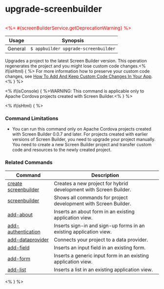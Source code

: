 upgrade-screenbuilder
==========

<br>
<span style="color:red;font-size:15px"><%= #{screenBuilderService.getDeprecationWarning} %> </span>
<br>

Usage | Synopsis
------|-------
General | `$ appbuilder upgrade-screenbuilder`

Upgrades a project to the latest Screen Builder version. This operation regenerates the project and you might lose custom code changes.<% if(isHtml) { %> For more information how to preserve your custom code changes, see [How To Add And Keep Custom Code Changes In Your App](http://docs.telerik.com/platform/screenbuilder/troubleshooting/how-to-keep-custom-code-changes).<% } %>

<% if(isConsole) { %>WARNING: This command is applicable only to Apache Cordova projects created with Screen Builder.<% } %>

<% if(isHtml) { %>
### Command Limitations

* You can run this command only on Apache Cordova projects created with Screen Builder 0.0.7 and later. For projects created with earlier versions of Screen Builder, you need to upgrade your project manually. You need to create a new Screen Builder project and transfer custom code and resources to the newly created project.

### Related Commands

Command | Description
----------|----------
[create screenbuilder](../project/creation/create-screenbuilder.html) | Creates a new project for hybrid development with Screen Builder.
[screenbuilder](screenbuilder.html) | Shows all commands for project development with Screen Builder.
[add-about](add-about.html) | Inserts an about form in an existing application view.
[add-authentication](add-authentication.html) | Inserts sign-in and sign-up forms in an existing application view.
[add-dataprovider](add-dataprovider.html) | Connects your project to a data provider.
[add-field](add-field.html) | Inserts an input field in an existing form.
[add-form](add-form.html) | Inserts a generic input form in an existing application view.
[add-list](add-list.html) | Inserts a list in an existing application view.
<% } %>
